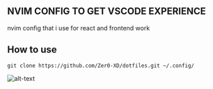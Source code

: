 ## NVIM CONFIG TO GET VSCODE EXPERIENCE 

nvim config that i use for react and frontend work

## How to use ##

```git clone https://github.com/Zer0-XD/dotfiles.git ~/.config/```

![alt-text](https://i.imgur.com/zyDLbtH.png)
